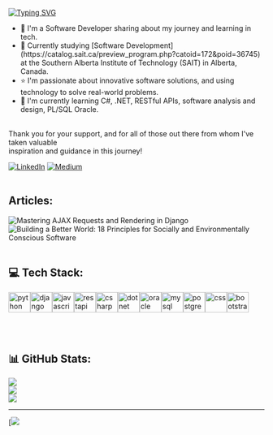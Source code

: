 [![Typing SVG](https://readme-typing-svg.demolab.com?font=Fira+Code&weight=500&size=23&pause=1000&color=29F7AD&random=false&width=447&lines=Hi!+I'm+David;Welcome+to+my+GitHub+profile!;Feel+free+to+browse+around+%3DD)](https://git.io/typing-svg)
<ul>
<li>🔭 I'm a Software Developer sharing about my journey and learning in tech.</li>
<li>🏫 Currently studying [Software Development](https://catalog.sait.ca/preview_program.php?catoid=172&poid=36745) at the Southern Alberta Institute of Technology (SAIT) in Alberta, Canada.</li>
<li>⭐ I'm passionate about innovative software solutions, and using technology to solve real-world problems.</li>
<li>🌱 I'm currently learning C#, .NET, RESTful APIs, software analysis and design, PL/SQL Oracle.</li>
</ul>
<br>Thank you for your support, and for all of those out there from whom I've taken valuable<br>inspiration and guidance in this journey! <br>
 
[![LinkedIn](https://img.shields.io/badge/LinkedIn-%230077B5.svg?logo=linkedin&logoColor=white)](https://www.linkedin.com/in/david-palacios-9077a2223/)
[![Medium](https://img.shields.io/badge/Medium-12100E?style=for-the-badge&logo=medium&logoColor=white)](https://medium.com/@davidpal3c)
<br><br>
## Articles:

![Mastering AJAX Requests and Rendering in Django](https://awstip.com/mastering-ajax-requests-and-rendering-in-django-3a0498c9fdfa) <br>
![Building a Better World: 18 Principles for Socially and Environmentally Conscious Software](https://medium.com/@davidpal3c/building-a-better-world-18-principles-for-socially-and-environmentally-conscious-software-d9b989ca6ee1)
<br><br>

## 💻 Tech Stack:
<img src="https://user-images.githubusercontent.com/25181517/183423507-c056a6f9-1ba8-4312-a350-19bcbc5a8697.png" alt="python" width="43" height="40"><img src="https://github.com/marwin1991/profile-technology-icons/assets/62091613/9bf5650b-e534-4eae-8a26-8379d076f3b4" alt="django" width="43" height="40"><img src="https://user-images.githubusercontent.com/25181517/117447155-6a868a00-af3d-11eb-9cfe-245df15c9f3f.png" alt="javascript" width="43" height="40"><img src="https://user-images.githubusercontent.com/25181517/192107858-fe19f043-c502-4009-8c47-476fc89718ad.png" alt="restapi" width="43" height="40"><img src="https://user-images.githubusercontent.com/25181517/121405384-444d7300-c95d-11eb-959f-913020d3bf90.png" alt="csharp" width="43" height="40"><img src="https://user-images.githubusercontent.com/25181517/121405754-b4f48f80-c95d-11eb-8893-fc325bde617f.png" alt="dotnet" width="43" height="40"><img src="https://user-images.githubusercontent.com/25181517/117208736-bdedc080-adf5-11eb-912f-61c7d43705f6.png" alt="oracle" width="43" height="40"><img src="https://user-images.githubusercontent.com/25181517/183896128-ec99105a-ec1a-4d85-b08b-1aa1620b2046.png" alt="mysql" width="43" height="40"><img src="https://user-images.githubusercontent.com/25181517/117208740-bfb78400-adf5-11eb-97bb-09072b6bedfc.png" alt="postgresql" width="43" height="40"><img src="https://cdn.jsdelivr.net/gh/devicons/devicon@latest/icons/css3/css3-original.svg" alt="css" width="43" height="40"><img src="https://cdn.jsdelivr.net/gh/devicons/devicon@latest/icons/bootstrap/bootstrap-original.svg" alt="bootstrap5" width="43" height="40">
<!-- 
<img src="https://cdn.jsdelivr.net/gh/devicons/devicon@latest/icons/react/react-original.svg" alt="react" width="43" height="40"><img src="https://cdn.jsdelivr.net/gh/devicons/devicon@latest/icons/vitejs/vitejs-original.svg" alt="vite" width="43" height="40"><img src="https://cdn.jsdelivr.net/gh/devicons/devicon@latest/icons/npm/npm-original-wordmark.svg" alt="npm" width="43" height="40"><img src="https://cdn.jsdelivr.net/gh/devicons/devicon@latest/icons/nodejs/nodejs-original-wordmark.svg" alt="nodejs" width="43" height="40"><img src="https://user-images.githubusercontent.com/25181517/117207330-263ba280-adf4-11eb-9b97-0ac5b40bc3be.png" alt="docker" width="43" height="40">
-->

<br><br>
## 📊 GitHub Stats:
![](https://github-readme-activity-graph.vercel.app/graph?username=davidpal3c&theme=react-dark)
<br/> 
![](https://github-readme-streak-stats.herokuapp.com/?user=davidpal3c&theme=transparent&hide_border=false)<br/>
![](https://github-readme-stats.vercel.app/api/top-langs/?username=davidpal3c&theme=transparent&hide_border=false&include_all_commits=true&count_private=true&layout=compact)<br/>

---
[![](https://hits.seeyoufarm.com/api/count/incr/badge.svg?url=https%3A%2F%2Fgithub.com%2F{username}1212%2Fhit-counter)
  

